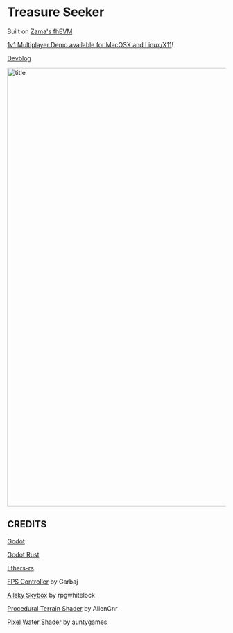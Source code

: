 # Treasure Seeker

Built on [Zama's fhEVM](https://www.zama.ai/fhevm)

[1v1 Multiplayer Demo available for MacOSX and Linux/X11](https://github.com/Cactoidal/Treasure-Seeker/releases/tag/v0.1.0-alpha)!

[Devblog](https://github.com/Cactoidal/Treasure-Seeker/blob/main/godot/README.md)

<img width="1009" alt="title" src="https://github.com/Cactoidal/Treasure-Seeker/assets/115384394/6b21242d-063c-40cb-8560-e44085653a0d">

## CREDITS

[Godot](https://github.com/godotengine/godot)

[Godot Rust](https://github.com/godot-rust/gdnative)

[Ethers-rs](https://github.com/gakonst/ethers-rs)

[FPS Controller](https://github.com/GarbajYT/godot_updated_fps_controller/blob/main/FPS_controller_3.3/FPS.gd) by Garbaj

[Allsky Skybox](https://github.com/rpgwhitelock/AllSkyFree_Godot/blob/master/addons/AllSkyFree/Skyboxes/AllSkyFree_Sky_OvercastLow_Equirect.png) by rpgwhitelock

[Procedural Terrain Shader](https://www.reddit.com/r/godot/comments/z7r13b/cheap_3d_terrain_generator_with_noise_texture_for/) by AllenGnr

[Pixel Water Shader](https://godotshaders.com/shader/pixel-ghibli-water/) by auntygames
